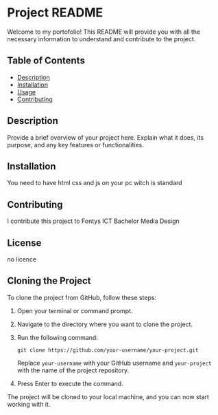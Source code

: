 # Project README

Welcome to my portofolio! This README will provide you with all the necessary information to understand and contribute to the project.

## Table of Contents
- [Description](#description)
- [Installation](#installation)
- [Usage](#usage)
- [Contributing](#contributing)

## Description
Provide a brief overview of your project here. Explain what it does, its purpose, and any key features or functionalities.

## Installation
You need to have html css and js on your pc witch is standard



## Contributing
I contribute this project to Fontys ICT Bachelor Media Design

## License
no licence

## Cloning the Project

To clone the project from GitHub, follow these steps:

1. Open your terminal or command prompt.
2. Navigate to the directory where you want to clone the project.
3. Run the following command:

    ```
    git clone https://github.com/your-username/your-project.git
    ```

    Replace `your-username` with your GitHub username and `your-project` with the name of the project repository.

4. Press Enter to execute the command.

The project will be cloned to your local machine, and you can now start working with it.
